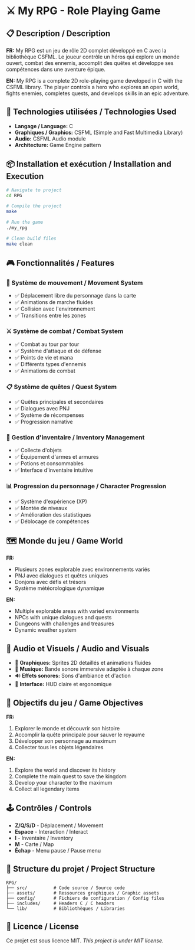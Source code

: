 # ⚔️ My RPG - Role Playing Game

## 📋 Description / Description

**FR:** My RPG est un jeu de rôle 2D complet développé en C avec la bibliothèque CSFML. Le joueur contrôle un héros qui explore un monde ouvert, combat des ennemis, accomplit des quêtes et développe ses compétences dans une aventure épique.

**EN:** My RPG is a complete 2D role-playing game developed in C with the CSFML library. The player controls a hero who explores an open world, fights enemies, completes quests, and develops skills in an epic adventure.

## 🚀 Technologies utilisées / Technologies Used
- **Langage / Language:** C
- **Graphiques / Graphics:** CSFML (Simple and Fast Multimedia Library)
- **Audio:** CSFML Audio module
- **Architecture:** Game Engine pattern

## 📦 Installation et exécution / Installation and Execution

```bash
# Navigate to project
cd RPG

# Compile the project
make

# Run the game
./my_rpg

# Clean build files
make clean
```

## 🎮 Fonctionnalités / Features

### 🏃 Système de mouvement / Movement System
- ✅ Déplacement libre du personnage dans la carte
- ✅ Animations de marche fluides
- ✅ Collision avec l'environnement
- ✅ Transitions entre les zones

### ⚔️ Système de combat / Combat System  
- ✅ Combat au tour par tour
- ✅ Système d'attaque et de défense
- ✅ Points de vie et mana
- ✅ Différents types d'ennemis
- ✅ Animations de combat

### 📋 Système de quêtes / Quest System
- ✅ Quêtes principales et secondaires  
- ✅ Dialogues avec PNJ
- ✅ Système de récompenses
- ✅ Progression narrative

### 🎒 Gestion d'inventaire / Inventory Management
- ✅ Collecte d'objets
- ✅ Équipement d'armes et armures
- ✅ Potions et consommables
- ✅ Interface d'inventaire intuitive

### 📊 Progression du personnage / Character Progression
- ✅ Système d'expérience (XP)
- ✅ Montée de niveaux
- ✅ Amélioration des statistiques
- ✅ Déblocage de compétences

## 🗺️ Monde du jeu / Game World

**FR:**
- Plusieurs zones explorable avec environnements variés
- PNJ avec dialogues et quêtes uniques
- Donjons avec défis et trésors
- Système météorologique dynamique

**EN:**
- Multiple explorable areas with varied environments
- NPCs with unique dialogues and quests  
- Dungeons with challenges and treasures
- Dynamic weather system

## 🎵 Audio et Visuels / Audio and Visuals

- 🎨 **Graphiques:** Sprites 2D détaillés et animations fluides
- 🎵 **Musique:** Bande sonore immersive adaptée à chaque zone
- 🔊 **Effets sonores:** Sons d'ambiance et d'action
- 🌈 **Interface:** HUD claire et ergonomique

## 🎯 Objectifs du jeu / Game Objectives

**FR:**
1. Explorer le monde et découvrir son histoire
2. Accomplir la quête principale pour sauver le royaume
3. Développer son personnage au maximum
4. Collecter tous les objets légendaires

**EN:**
1. Explore the world and discover its history
2. Complete the main quest to save the kingdom
3. Develop your character to the maximum
4. Collect all legendary items

## 🕹️ Contrôles / Controls

- **Z/Q/S/D** - Déplacement / Movement
- **Espace** - Interaction / Interact
- **I** - Inventaire / Inventory
- **M** - Carte / Map
- **Échap** - Menu pause / Pause menu

## 📁 Structure du projet / Project Structure

```
RPG/
├── src/          # Code source / Source code
├── assets/       # Ressources graphiques / Graphic assets
├── config/       # Fichiers de configuration / Config files
├── includes/     # Headers C / C headers
└── lib/          # Bibliothèques / Libraries
```

## 📝 Licence / License
Ce projet est sous licence MIT.
*This project is under MIT license.*
